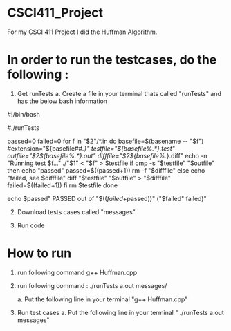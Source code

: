 # CSCI411_Project
For my CSCI 411 Project I did the Huffman Algorithm.

# In order to run the testcases, do the following : 

 1. Get runTests
   a. Create a file in your terminal thats called "runTests" and has the below bash information

#!/bin/bash

#./runTests <executable> <directory with test files>

passed=0
failed=0
for f in "$2"/*.in
do
  basefile=$(basename -- "$f")
  #extension="${basefile##*.}"
  testfile="${basefile%.*}.test"
  outfile="$2${basefile%.*}.out"
  difffile="$2${basefile%.*}.diff"
  echo -n "Running test $f..."
  ./"$1" < "$f" > $testfile
  if cmp -s "$testfile" "$outfile"
  then
    echo "passed"
    passed=$((passed+1))
    rm -f "$difffile"
  else
    echo "failed, see $difffile"
    diff "$testfile" "$outfile" > "$difffile"
    failed=$((failed+1))
  fi
  rm $testfile
done

echo $passed" PASSED out of "$(($failed+$passed))" ("$failed" failed)"


 2. Download tests cases called "messages"

 3. Run code

# How to run
1. run following command
 g++ Huffman.cpp
2. run following command :
 ./runTests a.out messages/
 
   a. Put the following line in your terminal "g++ Huffman.cpp"

 3. Run test cases
   a. Put the following line in your terminal " ./runTests a.out messages" 
